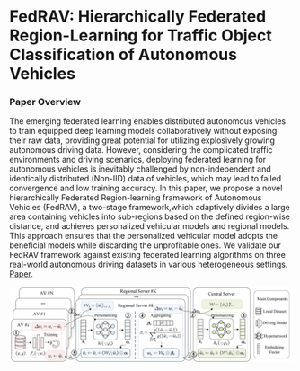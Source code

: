 # FedRAV: Hierarchically Federated Region-Learning for Traffic Object Classification of Autonomous Vehicles

### Paper Overview

The emerging federated learning enables distributed autonomous vehicles to train equipped deep learning models collaboratively without exposing their raw data, providing great
potential for utilizing explosively growing autonomous driving
data. However, considering the complicated traffic environments
and driving scenarios, deploying federated learning for autonomous vehicles is inevitably challenged by non-independent
and identically distributed (Non-IID) data of vehicles, which
may lead to failed convergence and low training accuracy.
In this paper, we propose a novel hierarchically Federated
Region-learning framework of Autonomous Vehicles (FedRAV),
a two-stage framework,which adaptively divides a large area
containing vehicles into sub-regions based on the defined region-wise distance, and achieves personalized vehicular models and
regional models. This approach ensures that the personalized
vehicular model adopts the beneficial models while discarding
the unprofitable ones. We validate our FedRAV framework
against existing federated learning algorithms on three real-world autonomous driving datasets in various heterogeneous
settings. [Paper](https://arxiv.org/abs/2411.13979).


<div align="center">
    <img src="./FedRAV.png" width="890px" align="center">
</div>
